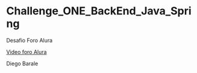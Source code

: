 # Challenge_ONE_BackEnd_Java_Spring

Desafio Foro Alura

[Video foro Alura](https://www.youtube.com/watch?v=Nh0GPlhsF0A "Video foro alura")

Diego Barale
